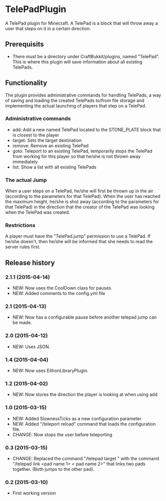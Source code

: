 # TelePadPlugin

A TelePad plugin for Minecraft.
A TelePad is a block that will throw away a user that steps on it in a certain direction.

## Prerequisits

* There must be a directory under CraftBukkit/plugins, named "TelePad". This is where this plugin will save information about all existing TelePads.

## Functionality

The plugin provides administrative commands for handling TelePads, a way of saving and loading the created TelePads to/from file storage and implementing the actual launching of players that step on a TelePad.

### Administrative commands

* add: Add a new named TelePad located to the STONE_PLATE block that is closest to the player
* target: Sets the target destination
* remove: Remove an existing TelePad
* goto: Teleport to an existing TelePad, temporarily stops the TelePad from working for this player so that he/she is not thrown away immediately
* list: Show a list with all existing TelePads

### The actual Jump

When a user steps on a TelePad, he/she will first be thrown up in the air (according to the parameters for that TelePad). When the user has reached the maximum height, he/she is shot away (according to the parameters for that TelePad) in the direction that the creator of the TelePad was looking when the TelePad was created.

### Restrictions

A player must have the "TelePad.jump" permission to use a TelePad. If he/she doesn't, then he/she will be informed that she needs to read the server rules first.

## Release history

### 2.1.1 (2015-04-14)

* NEW: Now uses the CoolDown class for pauses.
* NEW: Added comments to the config.yml file

### 2.1 (2015-04-13)

* NEW: Now has a configurable pause before another telepad jump can be made.

### 2.0 (2015-04-12)

* NEW: Uses JSON.

### 1.4 (2015-04-04)

* NEW: Now uses EithonLibraryPlugin.

### 1.2 (2015-04-02)

* NEW: Now stores the direction the player is looking at when using add

### 1.0 (2015-03-15)

* NEW: Added SlownessTicks as a new configuration parameter
* NEW: Added "/teleport reload" command that loads the configuration file.
* CHANGE: Now stops the user before teleporting

### 0.3 (2015-03-15)

* CHANGE: Replaced the command "/telepad target <name>" with the command "/telepad link <pad name 1> < pad name 2>" that links two pads together. (Both jumps to the other pad).

### 0.2 (2015-03-10)

* First working version
